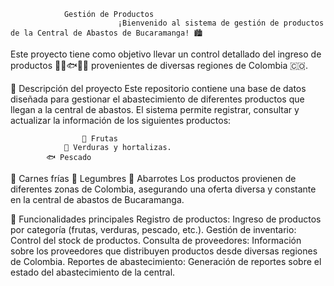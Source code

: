                 Gestión de Productos
                            ¡Bienvenido al sistema de gestión de productos de la Central de Abastos de Bucaramanga! 🏙️
Este proyecto tiene como objetivo llevar un control detallado del ingreso de productos 🥬🍎🐟🥩🫘 provenientes de diversas regiones de Colombia 🇨🇴.

📝 Descripción del proyecto
Este repositorio contiene una base de datos diseñada para gestionar el abastecimiento de diferentes productos que llegan a la central de abastos. El sistema permite registrar, consultar y actualizar la información de los siguientes productos:

                    🍎 Frutas
                🥬 Verduras y hortalizas.
            🐟 Pescado
🥩 Carnes frías
🫘 Legumbres
🛒 Abarrotes
Los productos provienen de diferentes zonas de Colombia, asegurando una oferta diversa y constante en la central de abastos de Bucaramanga.

🚀 Funcionalidades principales
Registro de productos: Ingreso de productos por categoría (frutas, verduras, pescado, etc.).
Gestión de inventario: Control del stock de productos.
Consulta de proveedores: Información sobre los proveedores que distribuyen productos desde diversas regiones de Colombia.
Reportes de abastecimiento: Generación de reportes sobre el estado del abastecimiento de la central.
